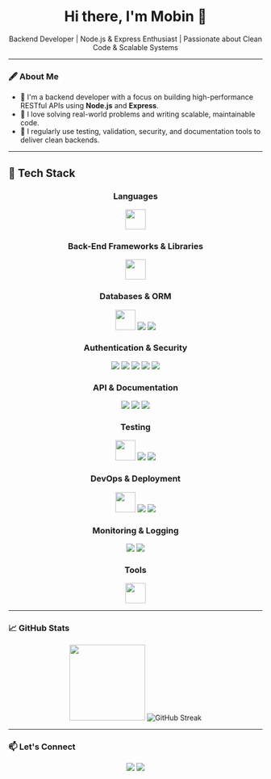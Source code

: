 <h1 align="center">Hi there, I'm Mobin 👋</h1>

<p align="center">
  Backend Developer | Node.js & Express Enthusiast | Passionate about Clean Code & Scalable Systems
</p>

---

### 🖋 About Me

- 🚀 I'm a backend developer with a focus on building high-performance RESTful APIs using **Node.js** and **Express**.
- 🎯 I love solving real-world problems and writing scalable, maintainable code.
- 🧰 I regularly use testing, validation, security, and documentation tools to deliver clean backends.

---
## 🧠 Tech Stack

### <div align="center">Languages</div>

<p align="center">
  <img src="https://skillicons.dev/icons?i=javascript,typescript" height="40" />
</p>

### <div align="center">Back-End Frameworks & Libraries</div>

<p align="center">
  <img src="https://skillicons.dev/icons?i=nodejs,express,nestjs,socketio" height="40" />
</p>

### <div align="center">Databases & ORM</div>

<p align="center">
  <img src="https://skillicons.dev/icons?i=mongodb,mysql,postgres,redis" height="40" />
  <img src="https://img.shields.io/badge/Prisma-2D3748?style=for-the-badge&logo=Prisma&logoColor=white" />
  <img src="https://img.shields.io/badge/Mongoose-880000?style=for-the-badge&logo=MongoDB&logoColor=white" />
</p>

### <div align="center">Authentication & Security</div>

<p align="center">
  <img src="https://img.shields.io/badge/JWT-000000?style=for-the-badge&logo=JSON%20web%20tokens&logoColor=white" />
  <img src="https://img.shields.io/badge/Bcrypt-00599C?style=for-the-badge" />
  <img src="https://img.shields.io/badge/Helmet.js-223344?style=for-the-badge" />
  <img src="https://img.shields.io/badge/CORS-000000?style=for-the-badge" />
  <img src="https://img.shields.io/badge/RateLimiter-6DB33F?style=for-the-badge" />
</p>

### <div align="center">API & Documentation</div>

<p align="center">
  <img src="https://img.shields.io/badge/REST-FF6C37?style=for-the-badge" />
  <img src="https://img.shields.io/badge/GraphQL-E10098?style=for-the-badge&logo=graphql&logoColor=white" />
  <img src="https://img.shields.io/badge/Swagger-85EA2D?style=for-the-badge&logo=swagger&logoColor=black" />
</p>

### <div align="center">Testing</div>

<p align="center">
  <img src="https://skillicons.dev/icons?i=jest" height="40" />
  <img src="https://img.shields.io/badge/Supertest-0A0A0A?style=for-the-badge" />
  <img src="https://img.shields.io/badge/Vitest-6E9F18?style=for-the-badge" />
</p>

### <div align="center">DevOps & Deployment</div>

<p align="center">
  <img src="https://skillicons.dev/icons?i=docker,linux,githubactions,vercel" height="40" />
  <img src="https://img.shields.io/badge/PM2-2B037A?style=for-the-badge" />
  <img src="https://img.shields.io/badge/Nginx-009639?style=for-the-badge&logo=nginx&logoColor=white" />
</p>

### <div align="center">Monitoring & Logging</div>

<p align="center">
  <img src="https://img.shields.io/badge/Sentry-362D59?style=for-the-badge&logo=sentry&logoColor=white" />
  <img src="https://img.shields.io/badge/NewRelic-008C99?style=for-the-badge" />
</p>

### <div align="center">Tools</div>

<p align="center">
  <img src="https://skillicons.dev/icons?i=git,github,postman,vscode" height="40" />
</p>

---

### 📈 GitHub Stats

<p align="center">
  <img src="https://github-readme-stats.vercel.app/api?username=lilmobin&show_icons=true&theme=tokyonight" height="150"/>
 <img src="https://github-readme-streak-stats.herokuapp.com?user=lilmobin&theme=tokyonight" alt="GitHub Streak" />
</p>

---

### 📫 Let's Connect

<p align="center">
  <a href="mailto:mobinsd82@gmail.com"><img src="https://img.shields.io/badge/Email-D14836?style=for-the-badge&logo=gmail&logoColor=white"/></a>
  <a href="https://t.me/lilmobin"><img src="https://img.shields.io/badge/Telegram-2CA5E0?style=for-the-badge&logo=telegram&logoColor=white"/></a>
</p>

